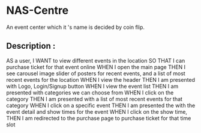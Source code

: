 # NAS-Centre
 An event center which it 's name is decided by coin flip.


 ## Description :

 AS a user,
I WANT to view different events in the location
SO THAT I can purchase ticket for that event online
WHEN I open the main page
THEN I  see carousel image slider of posters for recent events, and a list of most recent events for the location
WHEN I view the header
THEN I am presented with Logo, Login/Signup button
WHEN I view the event list
THEN I am presented with categories we can choose from
WHEN I click on the category
THEN I am presented with a list of most recent events for that category
WHEN I click on a specific event
THEN I am presented the with the event detail and show times for the event
WHEN I click on the show time,
THEN I am redirected to the purchase page to purchase ticket for that time slot

